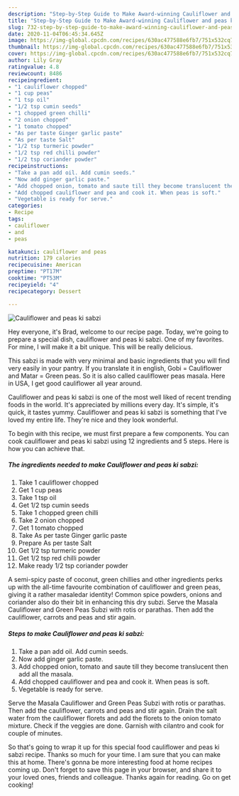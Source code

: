 ```yaml
---
description: "Step-by-Step Guide to Make Award-winning Cauliflower and peas ki sabzi"
title: "Step-by-Step Guide to Make Award-winning Cauliflower and peas ki sabzi"
slug: 732-step-by-step-guide-to-make-award-winning-cauliflower-and-peas-ki-sabzi
date: 2020-11-04T06:45:34.645Z
image: https://img-global.cpcdn.com/recipes/630ac477588e6fb7/751x532cq70/cauliflower-and-peas-ki-sabzi-recipe-main-photo.jpg
thumbnail: https://img-global.cpcdn.com/recipes/630ac477588e6fb7/751x532cq70/cauliflower-and-peas-ki-sabzi-recipe-main-photo.jpg
cover: https://img-global.cpcdn.com/recipes/630ac477588e6fb7/751x532cq70/cauliflower-and-peas-ki-sabzi-recipe-main-photo.jpg
author: Lily Gray
ratingvalue: 4.8
reviewcount: 8486
recipeingredient:
- "1 cauliflower chopped"
- "1 cup peas"
- "1 tsp oil"
- "1/2 tsp cumin seeds"
- "1 chopped green chilli"
- "2 onion chopped"
- "1 tomato chopped"
- "As per taste Ginger garlic paste"
- "As per taste Salt"
- "1/2 tsp turmeric powder"
- "1/2 tsp red chilli powder"
- "1/2 tsp coriander powder"
recipeinstructions:
- "Take a pan add oil. Add cumin seeds."
- "Now add ginger garlic paste."
- "Add chopped onion, tomato and saute till they become translucent then add all the masala."
- "Add chopped cauliflower and pea and cook it. When peas is soft."
- "Vegetable is ready for serve."
categories:
- Recipe
tags:
- cauliflower
- and
- peas

katakunci: cauliflower and peas 
nutrition: 179 calories
recipecuisine: American
preptime: "PT17M"
cooktime: "PT53M"
recipeyield: "4"
recipecategory: Dessert

---
```



![Cauliflower and peas ki sabzi](https://img-global.cpcdn.com/recipes/630ac477588e6fb7/751x532cq70/cauliflower-and-peas-ki-sabzi-recipe-main-photo.jpg)

Hey everyone, it's Brad, welcome to our recipe page. Today, we're going to prepare a special dish, cauliflower and peas ki sabzi. One of my favorites. For mine, I will make it a bit unique. This will be really delicious.

This sabzi is made with very minimal and basic ingredients that you will find very easily in your pantry. If you translate it in english, Gobi = Cauliflower and Matar = Green peas. So it is also called cauliflower peas masala. Here in USA, I get good cauliflower all year around.

Cauliflower and peas ki sabzi is one of the most well liked of recent trending foods in the world. It's appreciated by millions every day. It's simple, it's quick, it tastes yummy. Cauliflower and peas ki sabzi is something that I've loved my entire life. They're nice and they look wonderful.


To begin with this recipe, we must first prepare a few components. You can cook cauliflower and peas ki sabzi using 12 ingredients and 5 steps. Here is how you can achieve that.

<!--inarticleads1-->

##### The ingredients needed to make Cauliflower and peas ki sabzi:

1. Take 1 cauliflower chopped
1. Get 1 cup peas
1. Take 1 tsp oil
1. Get 1/2 tsp cumin seeds
1. Take 1 chopped green chilli
1. Take 2 onion chopped
1. Get 1 tomato chopped
1. Take As per taste Ginger garlic paste
1. Prepare As per taste Salt
1. Get 1/2 tsp turmeric powder
1. Get 1/2 tsp red chilli powder
1. Make ready 1/2 tsp coriander powder


A semi-spicy paste of coconut, green chillies and other ingredients perks up with the all-time favourite combination of cauliflower and green peas, giving it a rather masaledar identity! Common spice powders, onions and coriander also do their bit in enhancing this dry subzi. Serve the Masala Cauliflower and Green Peas Subzi with rotis or parathas. Then add the cauliflower, carrots and peas and stir again. 

<!--inarticleads2-->

##### Steps to make Cauliflower and peas ki sabzi:

1. Take a pan add oil. Add cumin seeds.
1. Now add ginger garlic paste.
1. Add chopped onion, tomato and saute till they become translucent then add all the masala.
1. Add chopped cauliflower and pea and cook it. When peas is soft.
1. Vegetable is ready for serve.


Serve the Masala Cauliflower and Green Peas Subzi with rotis or parathas. Then add the cauliflower, carrots and peas and stir again. Drain the salt water from the cauliflower florets and add the florets to the onion tomato mixture. Check if the veggies are done. Garnish with cilantro and cook for couple of minutes. 

So that's going to wrap it up for this special food cauliflower and peas ki sabzi recipe. Thanks so much for your time. I am sure that you can make this at home. There's gonna be more interesting food at home recipes coming up. Don't forget to save this page in your browser, and share it to your loved ones, friends and colleague. Thanks again for reading. Go on get cooking!
